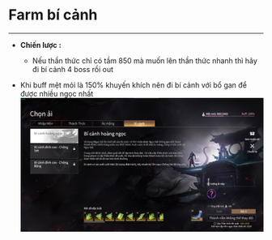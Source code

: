# Farm bí cảnh

---

 - **Chiến lược :**
   - Nếu thần thức chỉ có tầm 850 mà muốn lên thần thức nhanh thì hãy đi bí cảnh 4 boss rồi out
   

- Khi buff mệt mỏi là 150% khuyến khích nên đi bí cảnh với bổ gan để được nhiều ngọc nhất
![alt text](image-6.png)